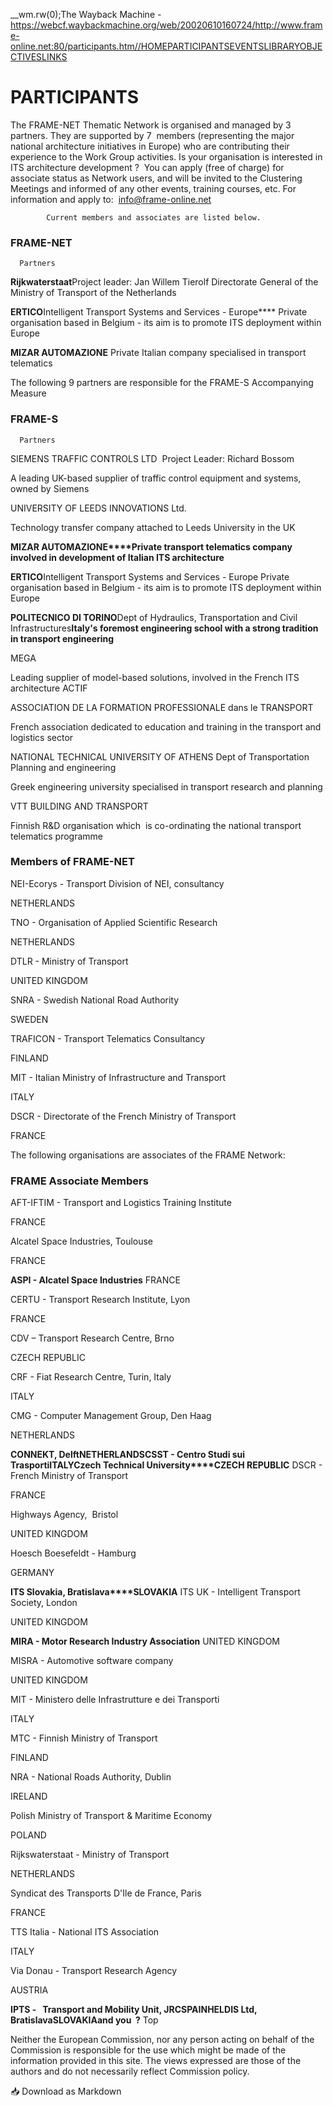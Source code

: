 __wm.rw(0);The Wayback Machine - https://webcf.waybackmachine.org/web/20020610160724/http://www.frame-online.net:80/participants.htm//<![CDATA[
__wm.bt(750,27,25,2,"web","http://www.frame-online.net/participants.htm","20020610160724",1996,"https://web-static.archive.org/_static/",["https://web-static.archive.org/_static/css/banner-styles.css?v=p7PEIJWi","https://web-static.archive.org/_static/css/iconochive.css?v=3PDvdIFv"], false);
  __wm.rw(1);
//]]>[]()[]()[](http://www.frame-online.net/default.htm)[HOME](http://www.frame-online.net/home.htm)[PARTICIPANTS](http://www.frame-online.net/participants.htm)[EVENTS](http://www.frame-online.net/events.htm)[LIBRARY](http://www.frame-online.net/library.htm)[OBJECTIVES](http://www.frame-online.net/objectives.htm)[LINKS](http://www.frame-online.net/links.htm)

# PARTICIPANTS

The FRAME-NET Thematic Network
            is organised and managed by 3  partners. They are
            supported by 7  members (representing the major
            national architecture initiatives in Europe) who are contributing
            their experience to the Work
            Group activities.
Is your organisation is interested in ITS architecture development
            ? 
            You can
            apply (free of charge) for associate status as Network users, and will be
            invited to the Clustering Meetings and informed
            of any other events, training courses, etc. For information and
            apply to:  info@frame-online.net
            
            Current members and associates are listed below.

### FRAME-NET
      Partners

**Rijkwaterstaat**Project leader: Jan Willem Tierolf
Directorate General of the Ministry of Transport of the Netherlands

**ERTICO**Intelligent Transport Systems and Services - Europe****
Private organisation based in Belgium - its aim is to promote ITS
      deployment within Europe

**MIZAR AUTOMAZIONE**
Private Italian company specialised in transport telematics

The following 9 partners are responsible for the FRAME-S Accompanying
            Measure

### FRAME-S
      Partners

SIEMENS TRAFFIC CONTROLS LTD 
      Project Leader: Richard Bossom

A leading UK-based supplier of traffic control equipment and systems,
      owned by Siemens

UNIVERSITY OF LEEDS INNOVATIONS Ltd.

Technology transfer company attached to Leeds University in the UK

**MIZAR AUTOMAZIONE****Private transport telematics company involved in development of Italian ITS architecture**

**ERTICO**Intelligent Transport Systems and Services - Europe
Private organisation based in Belgium - its aim is to
      promote ITS deployment within Europe

**POLITECNICO DI TORINO**Dept of Hydraulics, Transportation and Civil Infrastructures**Italy's foremost engineering school with a strong tradition in
      transport engineering**

MEGA

Leading supplier of model-based solutions, involved in the French
      ITS architecture ACTIF

[](http://www.aft-iftim.com/)
ASSOCIATION DE LA FORMATION PROFESSIONALE dans le TRANSPORT

French association dedicated to education and training in the
      transport and logistics sector

NATIONAL TECHNICAL UNIVERSITY OF ATHENS
      Dept of Transportation Planning and engineering

Greek engineering university specialised in transport research
      and planning

VTT BUILDING AND TRANSPORT

Finnish R&D organisation which  is co-ordinating the
      national transport telematics programme

### Members of FRAME-NET

NEI-Ecorys - Transport Division of NEI, consultancy

NETHERLANDS

TNO - Organisation of Applied Scientific Research

NETHERLANDS

DTLR - Ministry of Transport

UNITED KINGDOM

SNRA - Swedish National Road Authority

SWEDEN

TRAFICON - Transport Telematics Consultancy

FINLAND

MIT - Italian Ministry of Infrastructure and Transport

ITALY

DSCR - Directorate of the French Ministry of Transport

FRANCE

The following organisations are associates of the FRAME
Network:

### FRAME Associate Members

AFT-IFTIM - Transport and Logistics Training
      Institute

FRANCE

Alcatel Space Industries, Toulouse

FRANCE

**ASPI - Alcatel Space Industries**
FRANCE

CERTU - Transport Research Institute, Lyon

FRANCE

CDV – Transport Research Centre, Brno

CZECH REPUBLIC

CRF - Fiat Research Centre, Turin, Italy

ITALY

CMG - Computer Management Group, Den Haag

NETHERLANDS

**CONNEKT, Delft****NETHERLANDS****CSST - Centro Studi sui Trasporti****ITALY****Czech Technical University****CZECH REPUBLIC**
DSCR - French Ministry of Transport

FRANCE

Highways Agency,  Bristol

UNITED KINGDOM

Hoesch Boesefeldt - Hamburg

GERMANY

**ITS Slovakia, Bratislava****SLOVAKIA**
ITS UK - Intelligent Transport Society, London

UNITED KINGDOM

**MIRA - Motor Research Industry Association**
UNITED KINGDOM

MISRA - Automotive software company

UNITED KINGDOM

MIT - Ministero delle Infrastrutture e dei Transporti

ITALY

MTC - Finnish Ministry of Transport

FINLAND

NRA - National Roads Authority, Dublin

IRELAND

Polish Ministry of Transport & Maritime Economy

POLAND

Rijkswaterstaat - Ministry of Transport

NETHERLANDS

Syndicat des Transports D'Ile de France, Paris

FRANCE

TTS Italia - National ITS Association

ITALY

Via Donau - Transport Research Agency

AUSTRIA

**IPTS -
        Transport and Mobility Unit, JRC****SPAIN****HELDIS Ltd, Bratislava****SLOVAKIA****and you  ?**
Top

Neither the European Commission, nor any
person acting on behalf of the Commission is responsible for the use which might
be made of the information provided in this site. The views expressed are those
of the authors and do not necessarily reflect Commission policy.

📥 Download as Markdown